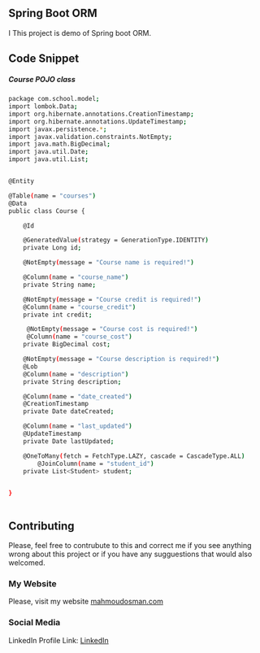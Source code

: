 ## Spring Boot ORM

I This project is demo of Spring boot ORM.
## Code Snippet

 ##### Course POJO class

```bash
package com.school.model;
import lombok.Data;
import org.hibernate.annotations.CreationTimestamp;
import org.hibernate.annotations.UpdateTimestamp;
import javax.persistence.*;
import javax.validation.constraints.NotEmpty;
import java.math.BigDecimal;
import java.util.Date;
import java.util.List;


@Entity

@Table(name = "courses")
@Data
public class Course {

    @Id

    @GeneratedValue(strategy = GenerationType.IDENTITY)
    private Long id;

    @NotEmpty(message = "Course name is required!")

    @Column(name = "course_name")
    private String name;

    @NotEmpty(message = "Course credit is required!")
    @Column(name = "course_credit")
    private int credit;

     @NotEmpty(message = "Course cost is required!")
     @Column(name = "course_cost")
    private BigDecimal cost;

    @NotEmpty(message = "Course description is required!")
    @Lob
    @Column(name = "description")
    private String description;

    @Column(name = "date_created")
    @CreationTimestamp
    private Date dateCreated;

    @Column(name = "last_updated")
    @UpdateTimestamp
    private Date lastUpdated;

    @OneToMany(fetch = FetchType.LAZY, cascade = CascadeType.ALL)
        @JoinColumn(name = "student_id")
    private List<Student> student;

   
}



```





## Contributing

Please, feel free to contrubute to this and correct me if you see anything wrong about this project or if you have any sugguestions that would also welcomed.

### My Website

Please, visit my website
[mahmoudosman.com](http://www.mahmoudosman.com/)


### Social Media

LinkedIn Profile Link: [LinkedIn](https://www.linkedin.com/in/mahmoudaoman/) 
